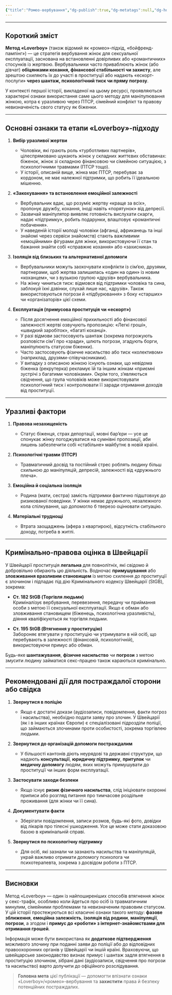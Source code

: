```yaml
---
{"title":"Ромео-вербування","dg-publish":true,"dg-metatags":null,"dg-home":null,"permalink":"/romeo-verbuvannya/","dgPassFrontmatter":true,"noteIcon":""}
---
```


---


## Короткий зміст

**Метод «Loverboy»** (також відомий як «ромео»-підхід, «бойфренд-пампінг») — це стратегія вербування жінок для сексуальної експлуатації, заснована на встановленні довірливих або «романтичних» стосунків із жертвою. Вербувальники часто приваблюють жінок (або дівчат) **обіцянками кохання, фінансової стабільності чи захисту**, але зрештою схиляють їх до участі в проституції або надають «ескорт-послуги» **через шантаж, психологічний тиск чи пряму погрозу**.

У контексті першої історії, викладеної на цьому ресурсі, проявляються характерні ознаки використання саме цього методу для маніпулювання жінкою, котра є уразливою через ПТСР, сімейний конфлікт та правову невизначеність свого статусу як біженки.

---

## Основні ознаки та етапи «Loverboy»-підходу

1. **Вибір уразливої жертви**  
   - Чоловіки, які грають роль «турботливих партнерів», цілеспрямовано шукають жінок у складних життєвих обставинах: біженок, жінок зі складною фінансовою чи сімейною ситуацією, з психологічними травмами (ПТСР тощо).  
   - У історії, описаній вище, жінка має ПТСР, перебуває за кордоном, не має належної підтримки, що робить її ідеальною мішенню.

2. **«Закохування» та встановлення емоційної залежності**  
   - Вербувальник вдає, що розуміє жертву «краще за всіх», пропонує дружбу, кохання, іноді навіть «порятунок» від депресії.  
   - Зазвичай маніпулятор виявляє готовність вислухати скарги, надає «підтримку», робить подарунки, влаштовує «романтичні побачення».  
   - У наведеній історії молоді чоловіки (афганці, африканець та інші знайомі через сервіси знайомств) стають важливими «емоційними» фігурами для жінки, використовуючи її стан та бажання знайти собі «справжнє кохання» або «захисника».

3. **Ізоляція від близьких та альтернативної допомоги**  
   - Вербувальники можуть заохочувати конфлікти із сім’єю, друзями, партнерами, щоб жертва залишилась «один на один» із новим «коханцем», чи з вузькою групою «друзів» вербувальника.  
   - На жінку чиниться тиск: відмовся від підтримки чоловіка та сина, заблокуй їхні дзвінки, слухай лише нас, «друзів». Також використовуються погрози й «підбурювання» з боку «старших» чи «організаторів» цієї схеми.

4. **Експлуатація (примусова проституція чи «ескорт»)**  
   - Після досягнення емоційної прихильності або фінансової залежності жертві озвучують пропозицію: «Легкі гроші», «швидкий заробіток», «багаті коханці».  
   - У разі відмови застосовують шантаж (зокрема погрожують розповісти сім’ї про «зради», шлють погрози, згадують борги, маніпулюють статусом біженки).  
   - Часто застосовують фізичне насильство або тиск «колективом» (наприклад, друзями-співучасниками).  
   - У випадку з описаною жінкою існують ознаки, що невідома біженка (рекрутерка) рекламує їй та іншим жінкам «приємні зустрічі з багатими чоловіками». Окрім того, з’являються свідчення, що група чоловіків може використовувати психологічний тиск і контролювати її заради отримання доходів від проституції.

---

## Уразливі фактори

1. **Правова незахищеність**  
   - Статус біженця, страх депортації, мовні бар’єри — усе це спонукає жінку погоджуватися на сумнівні пропозиції, аби лишень забезпечити собі «стабільне» майбутнє в новій країні.

2. **Психологічні травми (ПТСР)**  
   - Травматичний досвід та постійний стрес роблять людину більш схильною до маніпуляцій, депресій, залежності від «дружнього плеча».

3. **Емоційна й соціальна ізоляція**  
   - Родина (мати, сестра) замість підтримки фактично підштовхує до ризикованої поведінки. У жінки немає дружнього, незалежного кола спілкування, що допомогло б тверезо оцінювати ситуацію.

4. **Матеріальні труднощі**  
   - Втрата заощаджень (афера з квартирою), відсутність стабільного доходу, потреба в житлі.

---

## Кримінально-правова оцінка в Швейцарії

У Швейцарії проституція **легальна** для повнолітніх, які свідомо й добровільно обирають цю діяльність. Водночас **примушування** або **зловживання вразливим становищем** із метою схилення до проституції є злочином і підпадає під дію Кримінального кодексу Швейцарії (StGB), зокрема:

- **Ст. 182 StGB (Торгівля людьми)**  
  Криміналізує вербування, перевезення, передачу чи приймання особи з метою її сексуальної експлуатації. Якщо є обман або зловживання становищем (біженець, психологічна уразливість), діяння кваліфікуються як торгівля людьми.

- **Ст. 195 StGB (Втягнення у проституцію)**  
  Забороняє втягувати у проституцію чи утримувати в ній осіб, що перебувають в залежності (фінансовій, психологічній), використовуючи примус або обман.

Будь-яке **шантажування**, **фізичне насильство** чи **погрози** з метою змусити людину займатися секс-працею також караються кримінально.

---

## Рекомендовані дії для постраждалої сторони або свідка

1. **Звернутися в поліцію**  
   - Якщо є достатні докази (аудіозаписи, повідомлення, факти погроз і насильства), необхідно подати заяву про злочин. У Швейцарії (як і в інших країнах Європи) є спеціалізовані підрозділи поліції, що займаються злочинами проти особистості, зокрема торгівлею людьми.

2. **Звернутися до організацій допомоги постраждалим**  
   - У більшості кантонів діють неурядові та державні структури, що надають **консультації**, **юридичну підтримку**, **притулок** чи **медичну допомогу** людям, яких можуть примушувати до проституції чи інших форм експлуатації.

3. **Застосувати заходи безпеки**  
   - Якщо існує **ризик фізичного насильства**, слід ініціювати охоронні приписи або розгляд питання про тимчасове роздільне проживання (для жінки чи її сина).

4. **Документувати факти**  
   - Зберігати повідомлення, записи розмов, будь-які фото, довідки від лікарів про тілесні ушкодження. Усе це може стати доказовою базою в кримінальній справі.

5. **Звернутися по психологічну підтримку**  
   - Для осіб, які зазнали чи зазнають насильства та маніпуляцій, украй важливо отримати допомогу психолога чи психотерапевта, зокрема з досвідом роботи з ПТСР.

---

## Висновки

Метод «Loverboy» — один із найпоширеніших способів втягнення жінок у секс-трафік, особливо коли йдеться про осіб із травматичним минулим, сімейними проблемами та невизначеним правовим статусом. У цій історії простежуються всі класичні ознаки такого методу: **фазове зближення**, **емоційна залежність**, **ізоляція від родини**, **маніпуляції**, **погрози**, а згодом і **примус до «роботи» з інтернет-знайомствами для отримання грошей**.

Інформація може бути використана як **додаткове підтвердження** можливого злочину при поданні заяви до поліції або до відповідних правоохоронних органів у Швейцарії чи іншій країні. Враховуючи, що швейцарське законодавство визнає примус і шантаж задля втягнення в проституцію злочином, зібрані дані (аудіозаписи, свідчення про погрози та насильство) варто долучити до офіційного розслідування.

> **Головна мета** цієї публікації — допомогти впізнати ознаки «Loverboy»/«ромео»-вербування та **захистити** права й безпеку потенційних постраждалих.